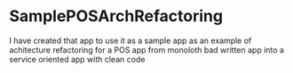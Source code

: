 # SamplePOSArchRefactoring
I have created that app to use it as a sample app as an example of achitecture refactoring for a POS app from monoloth bad written app into a service oriented app with clean code
